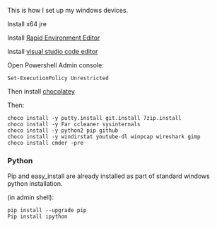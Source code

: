 This is how I set up my windows devices.

Install x64 jre

Install [Rapid Environment Editor](http://www.rapidee.com/en/download)

Install [visual studio code editor](https://code.visualstudio.com/updates)

Open Powershell Admin console:
```
Set-ExecutionPolicy Unrestricted
```

Then install [chocolatey](https://chocolatey.org/)


Then:
```
choco install -y putty.install git.install 7zip.install
choco install -y Far ccleaner sysinternals
choco install -y python2 pip github
choco install -y windirstat youtube-dl winpcap wireshark gimp 
choco install cmder -pre 
```

### Python
Pip and easy_install are already installed as part of standard windows python installation.

(in admin shell):
```
pip install --upgrade pip
Pip install ipython
```


